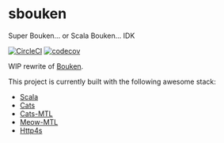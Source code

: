 # sbouken

Super Bouken... or Scala Bouken... IDK

[![CircleCI](https://circleci.com/gh/RawToast/sbouken.svg?style=svg)](https://circleci.com/gh/RawToast/sbouken)
[![codecov](https://codecov.io/gh/RawToast/sbouken/branch/master/graph/badge.svg)](https://codecov.io/gh/RawToast/sbouken)

WIP rewrite of [Bouken](https://github.com/RawToast/bouken).

This project is currently built with the following awesome stack:

* [Scala](http://scala-lang.org)
* [Cats](https://github.com/typelevel/cats)
* [Cats-MTL](https://github.com/typelevel/cats-mtl)
* [Meow-MTL](https://github.com/oleg-py/meow-mtl)
* [Http4s](https://github.com/http4s/http4s)
